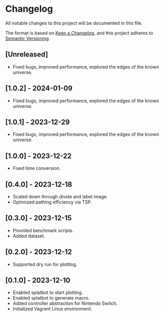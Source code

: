 # Changelog

All notable changes to this project will be documented in this file.

The format is based on [Keep a Changelog](https://keepachangelog.com/en/1.0.0/),
and this project adheres to [Semantic Versioning](https://semver.org/spec/v2.0.0.html).

## [Unreleased]
- Fixed bugs, improved performance, explored the edges of the known universe.

## [1.0.2] - 2024-01-09
- Fixed bugs, improved performance, explored the edges of the known universe.

## [1.0.1] - 2023-12-29
- Fixed bugs, improved performance, explored the edges of the known universe.

## [1.0.0] - 2023-12-22
- Fixed time conversion.

## [0.4.0] - 2023-12-18
- Scaled down through divide and label image.
- Optimized pathing efficiency via TSP.

## [0.3.0] - 2023-12-15
- Provided benchmark scripts.
- Added dataset.

## [0.2.0] - 2023-12-12
- Supported dry run for plotting.

## [0.1.0] - 2023-12-10
- Enabled splatbot to start plotting.
- Enabled splatbot to generate macro.
- Added controller abstraction for Nintendo Switch.
- Initialized Vagrant Linux environment.
